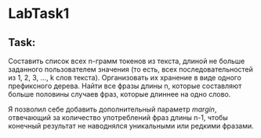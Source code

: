 # LabTask1
## Task: 
Составить список всех n-грамм токенов из текста, длиной не больше заданного пользователем значения (то есть, всех последовательностей из 1, 2, 3, …, k слов текста). Организовать их хранение в виде одного префиксного дерева. Найти все фразы длины n, которые составляют больше половины случаев фраз, которые длиннее на одно слово.

Я позволил себе добавить дополнительный параметр *margin*, отвечающий за количество употреблений фраз длины n-1, чтобы конечный результат не наводнялся уникальными или редкими фразами.
